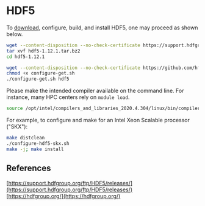 # HDF5

To [download](https://support.hdfgroup.org/ftp/HDF5/releases/), configure, build, and install HDF5, one may proceed as shown below.

```bash
wget --content-disposition --no-check-certificate https://support.hdfgroup.org/ftp/HDF5/releases/hdf5-1.12/hdf5-1.12.1/src/hdf5-1.12.1.tar.bz2
tar xvf hdf5-1.12.1.tar.bz2
cd hdf5-1.12.1

wget --content-disposition --no-check-certificate https://github.com/hfp/xconfigure/raw/main/configure-get.sh
chmod +x configure-get.sh
./configure-get.sh hdf5
```

Please make the intended compiler available on the command line. For instance, many HPC centers rely on `module load`.

```bash
source /opt/intel/compilers_and_libraries_2020.4.304/linux/bin/compilervars.sh intel64
```

For example, to configure and make for an Intel Xeon Scalable processor ("SKX"):

```bash
make distclean
./configure-hdf5-skx.sh
make -j; make install
```

## References

[https://support.hdfgroup.org/ftp/HDF5/releases/](https://support.hdfgroup.org/ftp/HDF5/releases/)  
[https://hdfgroup.org/](https://hdfgroup.org/)
